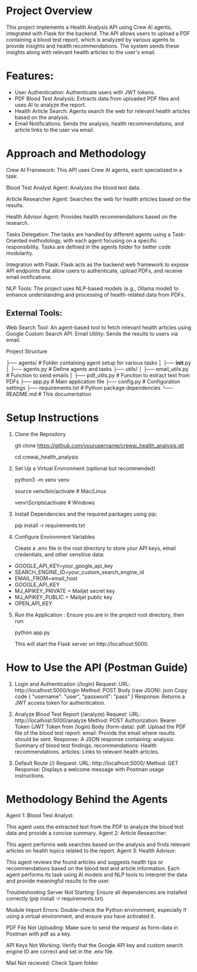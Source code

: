 # Project Overview
This project implements a Health Analysis API using Crew AI agents, integrated with Flask for the backend. The API allows users to upload a PDF containing a blood test report, which is analyzed by various agents to provide insights and health recommendations. The system sends these insights along with relevant health articles to the user's email.

# Features:
- User Authentication: Authenticate users with JWT tokens.
- PDF Blood Test Analysis: Extracts data from uploaded PDF files and uses AI to analyze the report.
- Health Article Search: Agents search the web for relevant health articles based on the analysis.
- Email Notifications: Sends the analysis, health recommendations, and article links to the user via email. 

# Approach and Methodology
Crew AI Framework: This API uses Crew AI agents, each specialized in a task:

Blood Test Analyst Agent: Analyzes the blood test data.

Article Researcher Agent: Searches the web for health articles based on the results.

Health Advisor Agent: Provides health recommendations based on the research.

Tasks Delegation: The tasks are handled by different agents using a Task-Oriented methodology, with each agent focusing on a specific responsibility. Tasks are defined in the agents folder for better code modularity.

Integration with Flask: Flask acts as the backend web framework to expose API endpoints that allow users to authenticate, upload PDFs, and receive email notifications.

NLP Tools: The project uses NLP-based models (e.g., Ollama model) to enhance understanding and processing of health-related data from PDFs.

## External Tools:

Web Search Tool: An agent-based tool to fetch relevant health articles using Google Custom Search API.
Email Utility: Sends the results to users via email.

Project Structure

├── agents/                 # Folder containing agent setup for various tasks
│   ├── __init__.py
│   ├── agents.py           # Define agents and tasks
├── utils/
│   ├── email_utils.py      # Function to send emails
│   ├── pdf_utils.py        # Function to extract text from PDFs
├── app.py                  # Main application file
├── config.py               # Configuration settings
├── requirements.txt        # Python package dependencies
└── README.md               # This documentation

# Setup Instructions
1. Clone the Repository

   git clone https://github.com/yourusername/crewai_health_analysis.git
   
   cd crewai_health_analysis

3. Set Up a Virtual Environment (optional but recommended)

   python3 -m venv venv

   source venv/bin/activate  # Mac/Linux

   venv\Scripts\activate     # Windows

4. Install Dependencies and the required packages using pip:
   
   pip install -r requirements.txt

5. Configure Environment Variables
   
   Create a .env file in the root directory to store your API keys, email credentials, and other sensitive data:


- GOOGLE_API_KEY=your_google_api_key
- SEARCH_ENGINE_ID=your_custom_search_engine_id
- EMAIL_FROM=email_host
- GOOGLE_API_KEY
- MJ_APIKEY_PRIVATE = Mailjet secret key
- MJ_APIKEY_PUBLIC = Mailjet public key
- OPEN_API_KEY

5. Run the Application : Ensure you are in the project root directory, then run:

   python app.py

   This will start the Flask server on http://localhost:5000.

# How to Use the API (Postman Guide)
1. Login and Authentication (/login)
Request:
URL: http://localhost:5000/login
Method: POST
Body (raw JSON):
json
Copy code
{
  "username": "user",
  "password": "pass"
}
Response:
Returns a JWT access token for authentication.


3. Analyze Blood Test Report (/analyze)
Request:
URL: http://localhost:5000/analyze
Method: POST
Authorization: Bearer Token (JWT Token from /login)
Body (form-data):
pdf: Upload the PDF file of the blood test report.
email: Provide the email where results should be sent.
Response:
A JSON response containing:
analysis: Summary of blood test findings.
recommendations: Health recommendations.
articles: Links to relevant health articles.

5. Default Route (/)
Request:
URL: http://localhost:5000/
Method: GET
Response: Displays a welcome message with Postman usage instructions.


# Methodology Behind the Agents
Agent 1: Blood Test Analyst:

This agent uses the extracted text from the PDF to analyze the blood test data and provide a concise summary.
Agent 2: Article Researcher:

This agent performs web searches based on the analysis and finds relevant articles on health topics related to the report.
Agent 3: Health Advisor:

This agent reviews the found articles and suggests health tips or recommendations based on the blood test and article information.
Each agent performs its task using AI models and NLP tools to interpret the data and provide meaningful results to the user.

Troubleshooting
Server Not Starting: Ensure all dependencies are installed correctly (pip install -r requirements.txt).

Module Import Errors: Double-check the Python environment, especially if using a virtual environment, and ensure you have activated it.

PDF File Not Uploading: Make sure to send the request as form-data in Postman with pdf as a key.

API Keys Not Working: Verify that the Google API key and custom search engine ID are correct and set in the .env file.

Mail Not recieved: Check Spam folder

